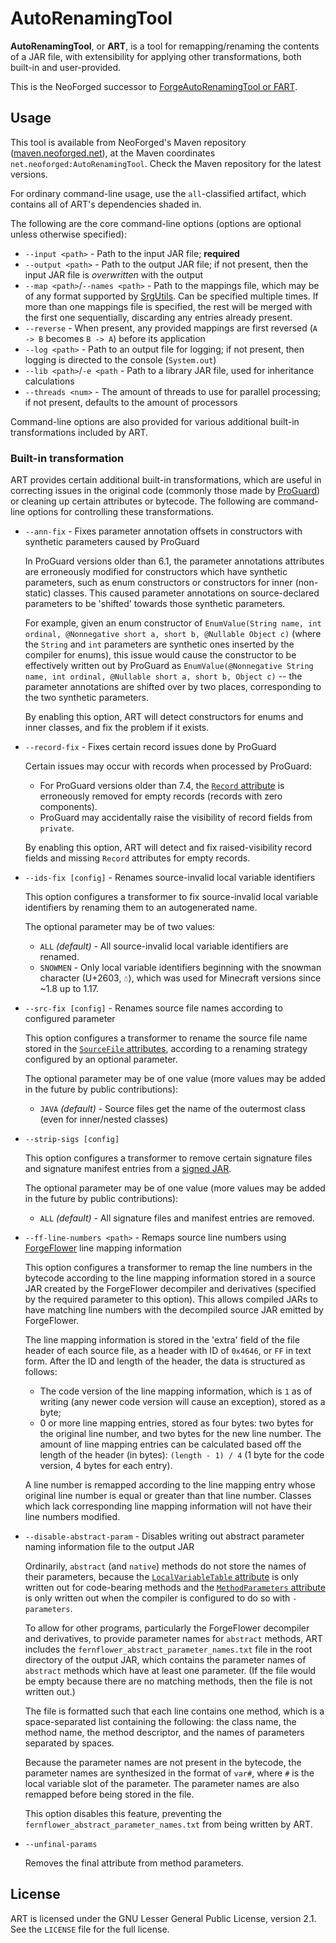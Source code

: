 # AutoRenamingTool

**AutoRenamingTool**, or **ART**, is a tool for remapping/renaming the contents of a JAR file, with extensibility for
applying other transformations, both built-in and user-provided.

This is the NeoForged successor
to [ForgeAutoRenamingTool or FART](https://github.com/MinecraftForge/ForgeAutoRenamingTool).

## Usage

This tool is available from NeoForged's Maven repository ([maven.neoforged.net][art_maven]), at the Maven coordinates
`net.neoforged:AutoRenamingTool`. Check the Maven repository for the latest versions.

For ordinary command-line usage, use the `all`-classified artifact, which contains all of ART's dependencies shaded in.

The following are the core command-line options (options are optional unless otherwise specified):

- `--input <path>` - Path to the input JAR file; **required**
- `--output <path>` - Path to the output JAR file; if not present, then the input JAR file is _overwritten_ with the
  output
- `--map <path>`/`--names <path>` - Path to the mappings file, which may be of any format supported
  by [SrgUtils][srgutils]. Can be specified multiple times. If more than one mappings file is specified, the rest will
  be merged with the first one sequentially, discarding any entries already present.
- `--reverse` - When present, any provided mappings are first reversed (`A -> B` becomes `B -> A`) before its
  application
- `--log <path>` - Path to an output file for logging; if not present, then logging is directed to the
  console (`System.out`)
- `--lib <path>`/`-e <path` - Path to a library JAR file, used for inheritance calculations
- `--threads <num>` - The amount of threads to use for parallel processing; if not present, defaults to the amount of
  processors

Command-line options are also provided for various additional built-in transformations included by ART.

### Built-in transformation

ART provides certain additional built-in transformations, which are useful in correcting issues in the original code
(commonly those made by [ProGuard][proguard]) or cleaning up certain attributes or bytecode. The following are
command-line options for controlling these transformations.

- `--ann-fix` - Fixes parameter annotation offsets in constructors with synthetic parameters caused by ProGuard

  In ProGuard versions older than 6.1, the parameter annotations attributes are erroneously modified for
  constructors which have synthetic parameters, such as enum constructors or constructors for inner (non-static)
  classes. This caused parameter annotations on source-declared parameters to be 'shifted' towards those synthetic
  parameters.

  For example, given an enum constructor of `EnumValue(String name, int ordinal, @Nonnegative short a, short b,
  @Nullable Object c)` (where the `String` and `int` parameters are synthetic ones inserted by the compiler for
  enums), this issue would cause the constructor to be effectively written out by ProGuard as `EnumValue(@Nonnegative
  String name, int ordinal, @Nullable short a, short b, Object c)` -- the parameter annotations are shifted over by two
  places, corresponding to the two synthetic parameters.

  By enabling this option, ART will detect constructors for enums and inner classes, and fix the problem if it exists.

- `--record-fix` - Fixes certain record issues done by ProGuard

  Certain issues may occur with records when processed by ProGuard:

    - For ProGuard versions older than 7.4, the [`Record` attribute][record_attr] is erroneously removed for empty
      records (records with zero components).
    - ProGuard may accidentally raise the visibility of record fields from `private`.

  By enabling this option, ART will detect and fix raised-visibility record fields and missing `Record` attributes for
  empty records.

- `--ids-fix [config]` - Renames source-invalid local variable identifiers

  This option configures a transformer to fix source-invalid local variable identifiers by renaming them to an
  autogenerated name.

  The optional parameter may be of two values:

    - `ALL` _(default)_ - All source-invalid local variable identifiers are renamed.
    - `SNOWMEN` - Only local variable identifiers beginning with the snowman character (U+2603, `☃`), which was used for
      Minecraft versions since ~1.8 up to 1.17.

- `--src-fix [config]` - Renames source file names according to configured parameter

  This option configures a transformer to rename the source file name stored in the [`SourceFile`
  attributes][sourcefile_attr], according to a renaming strategy configured by an optional parameter.

  The optional parameter may be of one value (more values may be added in the future by public contributions):

    - `JAVA` _(default)_ - Source files get the name of the outermost class (even for inner/nested classes)

- `--strip-sigs [config]`

  This option configures a transformer to remove certain signature files and signature manifest entries from a
  [signed JAR][signed_jar].

  The optional parameter may be of one value (more values may be added in the future by public contributions):

    - `ALL` _(default)_ - All signature files and manifest entries are removed.

- `--ff-line-numbers <path>` - Remaps source line numbers using [ForgeFlower][forgeflower] line mapping information

  This option configures a transformer to remap the line numbers in the bytecode according to the line mapping
  information stored in a source JAR created by the ForgeFlower decompiler and derivatives (specified by the required
  parameter to this option). This allows compiled JARs to have matching line numbers with the decompiled source JAR
  emitted by ForgeFlower.

  The line mapping information is stored in the 'extra' field of the file header of each source file, as a header with
  ID of `0x4646`, or `FF` in text form. After the ID and length of the header, the data is structured as follows:

    - The code version of the line mapping information, which is `1` as of writing (any newer code version will cause an
      exception), stored as a byte;
    - 0 or more line mapping entries, stored as four bytes: two bytes for the original line number, and two bytes for
      the new line number. The amount of line mapping entries can be calculated based off the length of the header (in
      bytes): `(length - 1) / 4` (1 byte for the code version, 4 bytes for each entry).

  A line number is remapped according to the line mapping entry whose original line number is equal or greater than that
  line number. Classes which lack corresponding line mapping information will not have their line numbers modified.

- `--disable-abstract-param` - Disables writing out abstract parameter naming information file to the output JAR

  Ordinarily, `abstract` (and `native`) methods do not store the names of their parameters, because the
  [`LocalVariableTable` attribute][lvt_attr] is only written out for code-bearing methods and the [`MethodParameters`
  attribute][methodparams_attr] is only written out when the compiler is configured to do so with `-parameters`.

  To allow for other programs, particularly the ForgeFlower decompiler and derivatives, to provide parameter names
  for `abstract` methods, ART includes the `fernflower_abstract_parameter_names.txt` file in the root directory of the
  output JAR, which contains the parameter names of `abstract` methods which have at least one parameter. (If the file
  would be empty because there are no matching methods, then the file is not written out.)

  The file is formatted such that each line contains one method, which is a space-separated list containing the
  following: the class name, the method name, the method descriptor, and the names of parameters separated by spaces.

  Because the parameter names are not present in the bytecode, the parameter names are synthesized in the format of
  `var#`, where `#` is the local variable slot of the parameter. The parameter names are also remapped before being
  stored in the file.

  This option disables this feature, preventing the `fernflower_abstract_parameter_names.txt` from being written by ART.

- `--unfinal-params`
  
  Removes the final attribute from method parameters.

## License

ART is licensed under the GNU Lesser General Public License, version 2.1. See the `LICENSE` file for the full license.

[art_maven]: https://maven.neoforged.net/#/releases/net/neoforged/AutoRenamingTool

[srgutils]: https://github.com/neoforged/SrgUtils

[proguard]: https://www.guardsquare.com/proguard

[record_attr]: https://docs.oracle.com/javase/specs/jvms/se21/html/jvms-4.html#jvms-4.7.30

[sourcefile_attr]: https://docs.oracle.com/javase/specs/jvms/se21/html/jvms-4.html#jvms-4.7.10

[signed_jar]: https://docs.oracle.com/en/java/javase/21/docs/specs/jar/jar.html#signed-jar-file

[forgeflower]: https://github.com/MinecraftForge/ForgeFlower

[lvt_attr]: https://docs.oracle.com/javase/specs/jvms/se21/html/jvms-4.html#jvms-4.7.13

[methodparams_attr]: https://docs.oracle.com/javase/specs/jvms/se21/html/jvms-4.html#jvms-4.7.24

